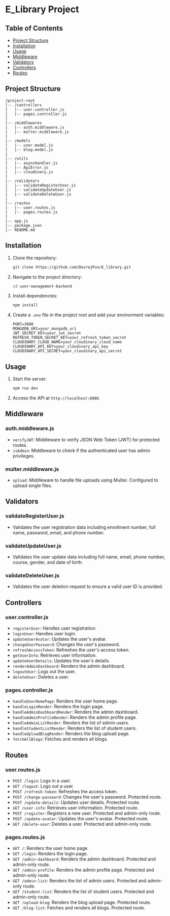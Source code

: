 # E_Library Project

## Table of Contents

- [Project Structure](#project-structure)
- [Installation](#installation)
- [Usage](#usage)
- [Middleware](#middleware)
- [Validators](#validators)
- [Controllers](#controllers)
- [Routes](#routes)

## Project Structure

```
/project-root
|-- /controllers
|   |-- user.controller.js
|   |-- pages.controller.js
|
|-- /middlewares
|   |-- auth.middleware.js
|   |-- multer.middleware.js
|
|-- /models
|   |-- user.model.js
|   |-- blog.model.js
|
|-- /utils
|   |-- asyncHandler.js
|   |-- ApiError.js
|   |-- cloudinary.js
|
|-- /validators
|   |-- validateRegisterUser.js
|   |-- validateUpdateUser.js
|   |-- validateDeleteUser.js
|
|-- /routes
|   |-- user.routes.js
|   |-- pages.routes.js
|
|-- app.js
|-- package.json
|-- README.md
```

## Installation

1. Clone the repository:
   ```bash
   git clone https://github.com/DevrajPun/E_library.git
   ```
2. Navigate to the project directory:
   ```bash
   cd user-management-backend
   ```
3. Install dependencies:
   ```bash
   npm install
   ```
4. Create a `.env` file in the project root and add your environment variables:
   ```
   PORT=3000
   MONGODB_URI=your_mongodb_uri
   JWT_SECRET_KEY=your_jwt_secret
   REFRESH_TOKEN_SECRET_KEY=your_refresh_token_secret
   CLOUDINARY_CLOUD_NAME=your_cloudinary_cloud_name
   CLOUDINARY_API_KEY=your_cloudinary_api_key
   CLOUDINARY_API_SECRET=your_cloudinary_api_secret
   ```

## Usage

1. Start the server:
   ```bash
   npm run dev
   ```
2. Access the API at `http://localhost:8080`.

## Middleware

### auth.middleware.js

- `verifyJWT`: Middleware to verify JSON Web Token (JWT) for protected routes.
- `isAdmin`: Middleware to check if the authenticated user has admin privileges.

### multer.middleware.js

- `upload`: Middleware to handle file uploads using Multer. Configured to upload single files.

## Validators

### validateRegisterUser.js

- Validates the user registration data including enrollment number, full name, password, email, and phone number.

### validateUpdateUser.js

- Validates the user update data including full name, email, phone number, course, gender, and date of birth.

### validateDeleteUser.js

- Validates the user deletion request to ensure a valid user ID is provided.

## Controllers

### user.controller.js

- `registerUser`: Handles user registration.
- `loginUser`: Handles user login.
- `updateUserAvatar`: Updates the user's avatar.
- `changeUserPassword`: Changes the user's password.
- `refreshAccessToken`: Refreshes the user's access token.
- `getUserInfo`: Retrieves user information.
- `updateUserDetails`: Updates the user's details.
- `renderAdminDashboard`: Renders the admin dashboard.
- `logoutUser`: Logs out the user.
- `deleteUser`: Deletes a user.

### pages.controller.js

- `handleUserHomePage`: Renders the user home page.
- `handleLoginRender`: Renders the login page.
- `handleAdminDashboardRender`: Renders the admin dashboard.
- `handleAdminProfileRender`: Renders the admin profile page.
- `handleAdminListRender`: Renders the list of admin users.
- `handleStudentListRender`: Renders the list of student users.
- `handleUploadBlogRender`: Renders the blog upload page.
- `fetchAllBlogs`: Fetches and renders all blogs.

## Routes

### user.routes.js

- `POST /login`: Logs in a user.
- `GET /logout`: Logs out a user.
- `POST /refresh-token`: Refreshes the access token.
- `POST /change-password`: Changes the user's password. Protected route.
- `POST /update-details`: Updates user details. Protected route.
- `GET /user-info`: Retrieves user information. Protected route.
- `POST /register`: Registers a new user. Protected and admin-only route.
- `POST /update-avatar`: Updates the user's avatar. Protected route.
- `GET /delete-user`: Deletes a user. Protected and admin-only route.

### pages.routes.js

- `GET /`: Renders the user home page.
- `GET /login`: Renders the login page.
- `GET /admin-dashboard`: Renders the admin dashboard. Protected and admin-only route.
- `GET /admin-profile`: Renders the admin profile page. Protected and admin-only route.
- `GET /admin-list`: Renders the list of admin users. Protected and admin-only route.
- `GET /student-list`: Renders the list of student users. Protected and admin-only route.
- `GET /upload-blog`: Renders the blog upload page. Protected route.
- `GET /blog-list`: Fetches and renders all blogs. Protected route.
